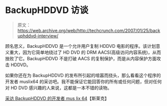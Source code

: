 # BackupHDDVD 访谈

> 原文：<https://web.archive.org/web/http://techcrunch.com/2007/01/25/backuphddvd-interview/>

顾名思义，BackupHDDVD 是一个允许用户复制 HDDVD 电影的程序。该计划意义重大，因为它简单地绕过了 HD DVD 的 DRM AACS(高级访问内容系统)，从而挫败了它。BackupHDDVD 不是打破 AACS 的复制保护，而是从内容保护方面攻击 HDDVD。

如果你还在为 BackupHDDVD 的发布所引起的喧嚣而挠头，那么看看这个程序的开发者 muslix64 的采访吧。我不能保证它能回答你的所有或任何问题，但对任何对 HD DVD 感兴趣的人来说，这都是一本不错的读物。

[采访 BackupHDDVD 的开发者 mus lix 64](https://web.archive.org/web/20210301231949/http://www.slyck.com/story1390.html)【斯莱克】